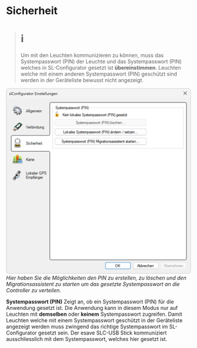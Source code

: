 # Sicherheit
># ℹ
>Um mit den Leuchten kommunizieren zu können, muss das Systempasswort (PIN) der Leuchte und das Systempasswort (PIN) welches in SL-Configurator gesetzt ist **übereinstimmen**. Leuchten welche mit einem anderen Systempasswort (PIN) geschützt sind werden in der Geräteliste bewusst nicht angezeigt.

![Sicherheit](sicherheit.png)
*Hier haben Sie die Möglichkeiten den PIN zu erstellen, zu löschen und den Migrationsassistent zu starten um das gesetzte Systempasswort an die Controller zu verteilen.*  

**Systempasswort (PIN)**
Zeigt an, ob ein Systempasswort (PIN) für die Anwendung gesetzt ist. Die Anwendung kann in diesem Modus nur auf Leuchten mit **demselben** oder **keinem** Systempasswort zugreifen. Damit Leuchten welche mit einem Systempasswort geschützt in der Geräteliste angezeigt werden muss zwingend das richtige Systempasswort im SL-Configurator gesetzt sein. Der esave SLC-USB Stick kommuniziert ausschliesslich mit dem Systempasswort, welches hier gesetzt ist.
